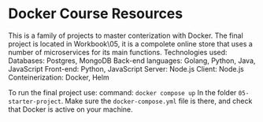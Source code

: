 # Docker Course Resources

This is a family of projects to master conterization with Docker. 
The final project is located in Workbook\05, it is a compolete online store that uses a number of microservices for its main functions.
Technologies used:
Databases: Postgres, MongoDB
Back-end languages: Golang, Python, Java, JavaScript
Front-end: Python, JavaScript
Server: Node.js
Client: Node.js
Conteinerization: Docker, Helm

To run the final project use: 
command: 
```docker compose up```
In the folder ```05-starter-project```. Make sure the ```docker-compose.yml``` file is there, and check that Docker is active on your machine.
